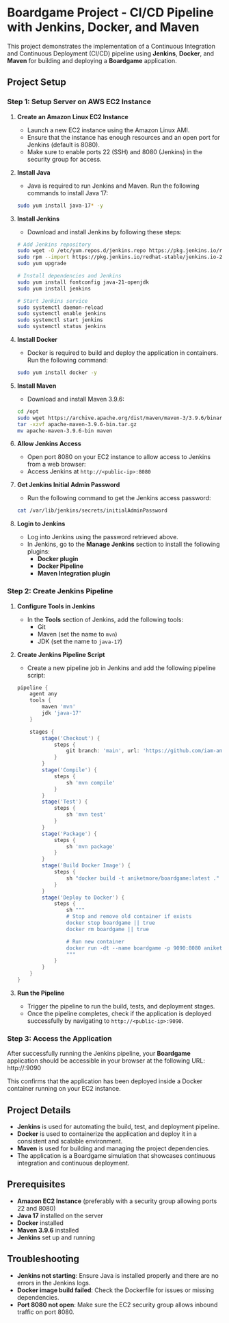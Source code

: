 # Boardgame Project - CI/CD Pipeline with Jenkins, Docker, and Maven

This project demonstrates the implementation of a Continuous Integration and Continuous Deployment (CI/CD) pipeline using **Jenkins**, **Docker**, and **Maven** for building and deploying a **Boardgame** application.

## Project Setup

### Step 1: Setup Server on AWS EC2 Instance

1. **Create an Amazon Linux EC2 Instance**
    - Launch a new EC2 instance using the Amazon Linux AMI.
    - Ensure that the instance has enough resources and an open port for Jenkins (default is 8080).
    - Make sure to enable ports 22 (SSH) and 8080 (Jenkins) in the security group for access.

2. **Install Java**
    - Java is required to run Jenkins and Maven. Run the following commands to install Java 17:
    ```bash
    sudo yum install java-17* -y
    ```

3. **Install Jenkins**
    - Download and install Jenkins by following these steps:
    ```bash
    # Add Jenkins repository
    sudo wget -O /etc/yum.repos.d/jenkins.repo https://pkg.jenkins.io/redhat-stable/jenkins.repo
    sudo rpm --import https://pkg.jenkins.io/redhat-stable/jenkins.io-2023.key
    sudo yum upgrade

    # Install dependencies and Jenkins
    sudo yum install fontconfig java-21-openjdk
    sudo yum install jenkins

    # Start Jenkins service
    sudo systemctl daemon-reload
    sudo systemctl enable jenkins
    sudo systemctl start jenkins
    sudo systemctl status jenkins
    ```

4. **Install Docker**
    - Docker is required to build and deploy the application in containers. Run the following command:
    ```bash
    sudo yum install docker -y
    ```

5. **Install Maven**
    - Download and install Maven 3.9.6:
    ```bash
    cd /opt
    sudo wget https://archive.apache.org/dist/maven/maven-3/3.9.6/binaries/apache-maven-3.9.6-bin.tar.gz
    tar -xzvf apache-maven-3.9.6-bin.tar.gz
    mv apache-maven-3.9.6-bin maven
    ```

6. **Allow Jenkins Access**
    - Open port 8080 on your EC2 instance to allow access to Jenkins from a web browser:
    - Access Jenkins at `http://<public-ip>:8080`

7. **Get Jenkins Initial Admin Password**
    - Run the following command to get the Jenkins access password:
    ```bash
    cat /var/lib/jenkins/secrets/initialAdminPassword
    ```

8. **Login to Jenkins**
    - Log into Jenkins using the password retrieved above.
    - In Jenkins, go to the **Manage Jenkins** section to install the following plugins:
        - **Docker plugin**
        - **Docker Pipeline**
        - **Maven Integration plugin**

### Step 2: Create Jenkins Pipeline

1. **Configure Tools in Jenkins**
    - In the **Tools** section of Jenkins, add the following tools:
        - Git
        - Maven (set the name to `mvn`)
        - JDK (set the name to `java-17`)

2. **Create Jenkins Pipeline Script**
    - Create a new pipeline job in Jenkins and add the following pipeline script:
    ```groovy
    pipeline {
        agent any
        tools {
            maven 'mvn'
            jdk 'java-17'
        }

        stages {
            stage('Checkout') {
                steps {
                    git branch: 'main', url: 'https://github.com/iam-aniketmore/Boardgame.git' 
                }
            }
            stage('Compile') {
                steps {
                    sh 'mvn compile'
                }
            }
            stage('Test') {
                steps {
                    sh 'mvn test'
                }
            }
            stage('Package') {
                steps {
                    sh 'mvn package'
                }
            }
            stage('Build Docker Image') {
                steps {
                    sh "docker build -t aniketmore/boardgame:latest ."
                }
            }
            stage('Deploy to Docker') {
                steps {
                    sh """
                    # Stop and remove old container if exists
                    docker stop boardgame || true
                    docker rm boardgame || true

                    # Run new container
                    docker run -dt --name boardgame -p 9090:8080 aniketmore/boardgame:latest
                    """
                }
            }
        }
    }
    ```

3. **Run the Pipeline**
    - Trigger the pipeline to run the build, tests, and deployment stages.
    - Once the pipeline completes, check if the application is deployed successfully by navigating to `http://<public-ip>:9090`.

### Step 3: Access the Application

After successfully running the Jenkins pipeline, your **Boardgame** application should be accessible in your browser at the following URL: 
http://<public-ip>:9090

This confirms that the application has been deployed inside a Docker container running on your EC2 instance.

## Project Details

- **Jenkins** is used for automating the build, test, and deployment pipeline.
- **Docker** is used to containerize the application and deploy it in a consistent and scalable environment.
- **Maven** is used for building and managing the project dependencies.
- The application is a Boardgame simulation that showcases continuous integration and continuous deployment.

## Prerequisites

- **Amazon EC2 Instance** (preferably with a security group allowing ports 22 and 8080)
- **Java 17** installed on the server
- **Docker** installed
- **Maven 3.9.6** installed
- **Jenkins** set up and running

## Troubleshooting

- **Jenkins not starting**: Ensure Java is installed properly and there are no errors in the Jenkins logs.
- **Docker image build failed**: Check the Dockerfile for issues or missing dependencies.
- **Port 8080 not open**: Make sure the EC2 security group allows inbound traffic on port 8080.

